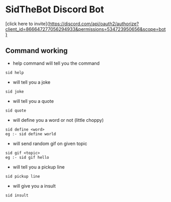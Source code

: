 # SidTheBot Discord Bot

[click here to invite]{https://discord.com/api/oauth2/authorize?client_id=866647277056294933&permissions=534723950656&scope=bot}

## Command working

- help command will tell you the command
```
sid help
```

- will tell you a joke
```
sid joke
```

- will tell you a quote
```
sid quote
```

- will define you a word or not (little choppy)
```
sid define <word>
eg :- sid define world
```

- will send random gif on given topic
```
sid gif <topic>
eg :- sid gif hello
```

- will tell you a pickup line
```
sid pickup line
```

- will give you a insult
```
sid insult
```